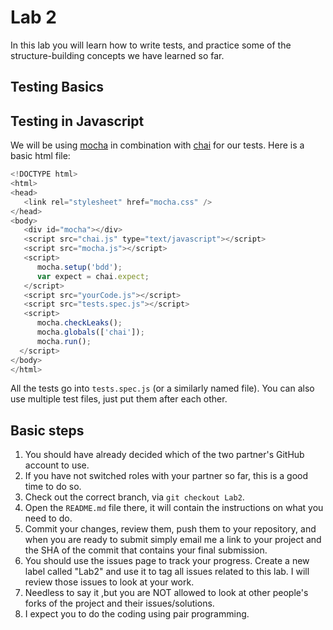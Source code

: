# Lab 2

In this lab you will learn how to write tests, and practice some of the structure-building concepts we have learned so far.

## Testing Basics



## Testing in Javascript

We will be using [mocha](http://mochajs.org/) in combination with [chai](http://chaijs.com/) for our tests. Here is a basic html file:

```javascript
<!DOCTYPE html>
<html>
<head>
   <link rel="stylesheet" href="mocha.css" />
</head>
<body>
   <div id="mocha"></div>
   <script src="chai.js" type="text/javascript"></script>
   <script src="mocha.js"></script>
   <script>
      mocha.setup('bdd');
      var expect = chai.expect;
   </script>
   <script src="yourCode.js"></script>
   <script src="tests.spec.js"></script>
   <script>
      mocha.checkLeaks();
      mocha.globals(['chai']);
      mocha.run();
  </script>
</body>
</html>
```

All the tests go into `tests.spec.js` (or a similarly named file). You can also use multiple test files, just put them after each other.

## Basic steps

1. You should have already decided which of the two partner's GitHub account to use.
2. If you have not switched roles with your partner so far, this is a good time to do so.
3. Check out the correct branch, via `git checkout Lab2`.
4. Open the `README.md` file there, it will contain the instructions on what you need to do.
5. Commit your changes, review them, push them to your repository, and when you are ready to submit simply email me a link to your project and the SHA of the commit that contains your final submission.
6. You should use the issues page to track your progress. Create a new label called "Lab2" and use it to tag all issues related to this lab. I will review those issues to look at your work.
7. Needless to say it ,but you are NOT allowed to look at other people's forks of the project and their issues/solutions.
8. I expect you to do the coding using pair programming.
